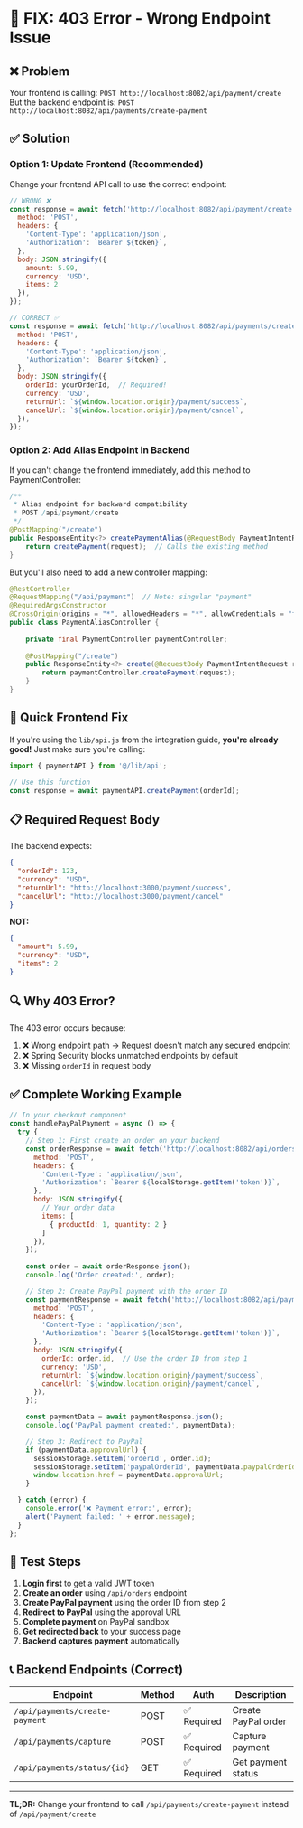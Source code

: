 # 🔴 FIX: 403 Error - Wrong Endpoint Issue

## ❌ Problem
Your frontend is calling: `POST http://localhost:8082/api/payment/create`
But the backend endpoint is: `POST http://localhost:8082/api/payments/create-payment`

## ✅ Solution

### Option 1: Update Frontend (Recommended)
Change your frontend API call to use the correct endpoint:

```javascript
// WRONG ❌
const response = await fetch('http://localhost:8082/api/payment/create', {
  method: 'POST',
  headers: {
    'Content-Type': 'application/json',
    'Authorization': `Bearer ${token}`,
  },
  body: JSON.stringify({
    amount: 5.99,
    currency: 'USD',
    items: 2
  }),
});

// CORRECT ✅
const response = await fetch('http://localhost:8082/api/payments/create-payment', {
  method: 'POST',
  headers: {
    'Content-Type': 'application/json',
    'Authorization': `Bearer ${token}`,
  },
  body: JSON.stringify({
    orderId: yourOrderId,  // Required!
    currency: 'USD',
    returnUrl: `${window.location.origin}/payment/success`,
    cancelUrl: `${window.location.origin}/payment/cancel`,
  }),
});
```

### Option 2: Add Alias Endpoint in Backend
If you can't change the frontend immediately, add this method to PaymentController:

```java
/**
 * Alias endpoint for backward compatibility
 * POST /api/payment/create
 */
@PostMapping("/create")
public ResponseEntity<?> createPaymentAlias(@RequestBody PaymentIntentRequest request) {
    return createPayment(request);  // Calls the existing method
}
```

But you'll also need to add a new controller mapping:

```java
@RestController
@RequestMapping("/api/payment")  // Note: singular "payment"
@RequiredArgsConstructor
@CrossOrigin(origins = "*", allowedHeaders = "*", allowCredentials = "false")
public class PaymentAliasController {
    
    private final PaymentController paymentController;
    
    @PostMapping("/create")
    public ResponseEntity<?> create(@RequestBody PaymentIntentRequest request) {
        return paymentController.createPayment(request);
    }
}
```

## 🎯 Quick Frontend Fix

If you're using the `lib/api.js` from the integration guide, **you're already good!** Just make sure you're calling:

```javascript
import { paymentAPI } from '@/lib/api';

// Use this function
const response = await paymentAPI.createPayment(orderId);
```

## 📋 Required Request Body

The backend expects:
```json
{
  "orderId": 123,
  "currency": "USD",
  "returnUrl": "http://localhost:3000/payment/success",
  "cancelUrl": "http://localhost:3000/payment/cancel"
}
```

**NOT:**
```json
{
  "amount": 5.99,
  "currency": "USD",
  "items": 2
}
```

## 🔍 Why 403 Error?

The 403 error occurs because:
1. ❌ Wrong endpoint path → Request doesn't match any secured endpoint
2. ❌ Spring Security blocks unmatched endpoints by default
3. ❌ Missing `orderId` in request body

## ✅ Complete Working Example

```javascript
// In your checkout component
const handlePayPalPayment = async () => {
  try {
    // Step 1: First create an order on your backend
    const orderResponse = await fetch('http://localhost:8082/api/orders', {
      method: 'POST',
      headers: {
        'Content-Type': 'application/json',
        'Authorization': `Bearer ${localStorage.getItem('token')}`,
      },
      body: JSON.stringify({
        // Your order data
        items: [
          { productId: 1, quantity: 2 }
        ]
      }),
    });
    
    const order = await orderResponse.json();
    console.log('Order created:', order);

    // Step 2: Create PayPal payment with the order ID
    const paymentResponse = await fetch('http://localhost:8082/api/payments/create-payment', {
      method: 'POST',
      headers: {
        'Content-Type': 'application/json',
        'Authorization': `Bearer ${localStorage.getItem('token')}`,
      },
      body: JSON.stringify({
        orderId: order.id,  // Use the order ID from step 1
        currency: 'USD',
        returnUrl: `${window.location.origin}/payment/success`,
        cancelUrl: `${window.location.origin}/payment/cancel`,
      }),
    });

    const paymentData = await paymentResponse.json();
    console.log('PayPal payment created:', paymentData);

    // Step 3: Redirect to PayPal
    if (paymentData.approvalUrl) {
      sessionStorage.setItem('orderId', order.id);
      sessionStorage.setItem('paypalOrderId', paymentData.paypalOrderId);
      window.location.href = paymentData.approvalUrl;
    }

  } catch (error) {
    console.error('❌ Payment error:', error);
    alert('Payment failed: ' + error.message);
  }
};
```

## 🚀 Test Steps

1. **Login first** to get a valid JWT token
2. **Create an order** using `/api/orders` endpoint
3. **Create PayPal payment** using the order ID from step 2
4. **Redirect to PayPal** using the approval URL
5. **Complete payment** on PayPal sandbox
6. **Get redirected back** to your success page
7. **Backend captures payment** automatically

## 📞 Backend Endpoints (Correct)

| Endpoint | Method | Auth | Description |
|----------|--------|------|-------------|
| `/api/payments/create-payment` | POST | ✅ Required | Create PayPal order |
| `/api/payments/capture` | POST | ✅ Required | Capture payment |
| `/api/payments/status/{id}` | GET | ✅ Required | Get payment status |

---

**TL;DR:** Change your frontend to call `/api/payments/create-payment` instead of `/api/payment/create`

